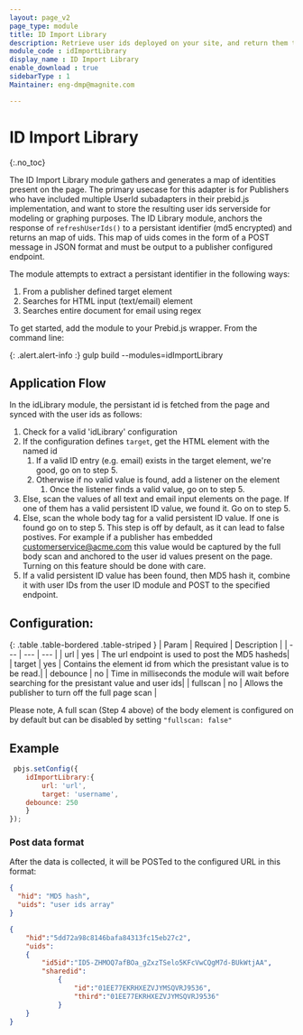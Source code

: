 ```yaml
---
layout: page_v2
page_type: module
title: ID Import Library
description: Retrieve user ids deployed on your site, and return them to a configurable endpoint for ID Graphing.
module_code : idImportLibrary
display_name : ID Import Library
enable_download : true
sidebarType : 1
Maintainer: eng-dmp@magnite.com

---
```



# ID Import Library
{:.no_toc}

The ID Import Library module gathers and generates a map of identities present on the page.  The primary usecase for this adapter is for Publishers who have included multiple UserId subadapters in their prebid.js implementation, and want to store the resulting user ids serverside for modeling or graphing purposes.  The ID Library module, anchors the response of `refreshUserIds()` to a persistant identifier (md5 encrypted) and returns an map of uids.  This map of uids comes in the form of a POST message in JSON format and must be output to a publisher configured endpoint. 

The module attempts to extract a persistant identifier in the following ways:

1. From a publisher defined target element
2. Searches for HTML input (text/email) element
3. Searches entire document for email using regex

To get started, add the module to your Prebid.js wrapper. From the command line:

{: .alert.alert-info :}
gulp build --modules=idImportLibrary


## Application Flow

In the idLibrary module, the persistant id is fetched from the page and synced with the user ids as follows:

1. Check for a valid 'idLibrary' configuration
1. If the configuration defines `target`, get the HTML element with the named id
   1. If a valid ID entry (e.g. email) exists in the target element, we're good, go on to step 5.
   1. Otherwise if no valid value is found, add a listener on the element
       1. Once the listener finds a valid value, go on to step 5.
1. Else, scan the values of all text and email input elements on the page. If one of them has a valid persistent ID value, we found it. Go on to step 5.
1. Else, scan the whole body tag for a valid persistent ID value. If one is found go on to step 5. This step is off by default, as it can lead to false postives. For example if a publisher has embedded customerservice@acme.com this value would be captured by the full body scan and anchored to the user id values present on the page. Turning on this feature should be done with care. 
1. If a valid persistent ID value has been found, then MD5 hash it, combine it with user IDs from the user ID module and POST to the specified endpoint.
  

## Configuration:

{: .table .table-bordered .table-striped }
| Param  | Required | Description |
| --- | --- | --- |
| url | yes | The url endpoint is used to post the MD5 hasheds|
| target | yes | Contains the element id from which the presistant value is to be read.|
| debounce | no | Time in milliseconds the module will wait before searching for the presistant value and user ids|
| fullscan | no | Allows the publisher to turn off the full page scan |

Please note, A full scan (Step 4 above) of the body element is configured on by default but can be disabled by setting `"fullscan: false"`

## Example

```javascript
 pbjs.setConfig({
    idImportLibrary:{
        url: 'url',
        target: 'username',
    debounce: 250
    }
});
```

### Post data format

After the data is collected, it will be POSTed to the configured URL in this format:

```json
{
  "hid": "MD5 hash",
  "uids": "user ids array"
}
```

```json
{
    "hid":"5dd72a98c8146bafa84313fc15eb27c2",
    "uids":
    {
        "id5id":"ID5-ZHMOQ7afBOa_gZxzTSelo5KFcVwCQgM7d-BUkWtjAA",
        "sharedid":
            {
                "id":"01EE77EKRHXEZVJYMSQVRJ9536",
                "third":"01EE77EKRHXEZVJYMSQVRJ9536"
            }
    }
}
```
